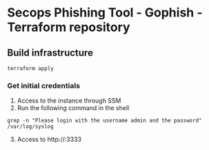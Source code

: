 # Secops Phishing Tool - Gophish - Terraform repository

## Build infrastructure
```
terraform apply
```

### Get initial credentials
1. Access to the instance through SSM
2. Run the following command in the shell
```
grep -n "Please login with the username admin and the password" /var/log/syslog
```
3. Access to http://<instance-ip>:3333
